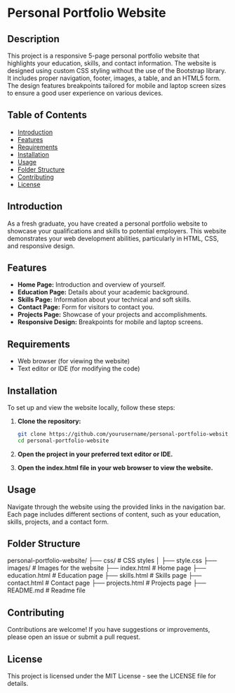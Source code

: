# Personal Portfolio Website

## Description
This project is a responsive 5-page personal portfolio website that highlights your education, skills, and contact information. The website is designed using custom CSS styling without the use of the Bootstrap library. It includes proper navigation, footer, images, a table, and an HTML5 form. The design features breakpoints tailored for mobile and laptop screen sizes to ensure a good user experience on various devices.

## Table of Contents
- [Introduction](#introduction)
- [Features](#features)
- [Requirements](#requirements)
- [Installation](#installation)
- [Usage](#usage)
- [Folder Structure](#folder-structure)
- [Contributing](#contributing)
- [License](#license)

## Introduction
As a fresh graduate, you have created a personal portfolio website to showcase your qualifications and skills to potential employers. This website demonstrates your web development abilities, particularly in HTML, CSS, and responsive design.

## Features
- **Home Page:** Introduction and overview of yourself.
- **Education Page:** Details about your academic background.
- **Skills Page:** Information about your technical and soft skills.
- **Contact Page:** Form for visitors to contact you.
- **Projects Page:** Showcase of your projects and accomplishments.
- **Responsive Design:** Breakpoints for mobile and laptop screens.

## Requirements
- Web browser (for viewing the website)
- Text editor or IDE (for modifying the code)

## Installation
To set up and view the website locally, follow these steps:

1. **Clone the repository:**
   ```bash
   git clone https://github.com/yourusername/personal-portfolio-website.git
   cd personal-portfolio-website
2. **Open the project in your preferred text editor or IDE.**

3. **Open the index.html file in your web browser to view the website.**

## Usage
Navigate through the website using the provided links in the navigation bar. Each page includes different sections of content, such as your education, skills, projects, and a contact form.

## Folder Structure

personal-portfolio-website/
├── css/                  # CSS styles
│   ├── style.css
├── images/               # Images for the website
├── index.html            # Home page
├── education.html        # Education page
├── skills.html           # Skills page
├── contact.html          # Contact page
├── projects.html         # Projects page
├── README.md             # Readme file

## Contributing
Contributions are welcome! If you have suggestions or improvements, please open an issue or submit a pull request.

## License
This project is licensed under the MIT License - see the LICENSE file for details.
